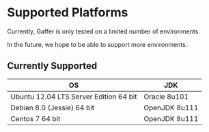 # Supported Platforms

Currently, Gaffer is only tested on a limited number of environments.

In the future, we hope to be able to support more environments.

## Currently Supported

| OS                                     | JDK          |
-----------------------------------------|---------------
| Ubuntu 12.04 LTS Server Edition 64 bit | Oracle 8u101 |
| Debian 8.0 (Jessie) 64 bit | OpenJDK 8u111 |
| Centos 7 64 bit | OpenJDK 8u111 |
